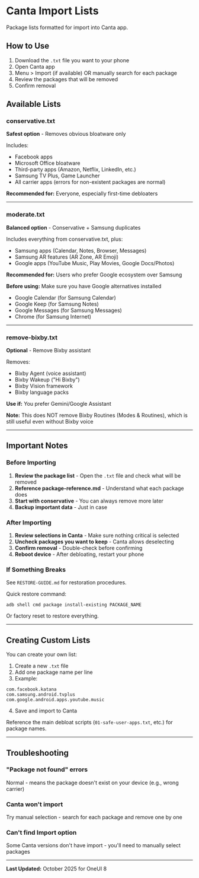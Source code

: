 # Canta Import Lists

Package lists formatted for import into Canta app.

## How to Use

1. Download the `.txt` file you want to your phone
2. Open Canta app
3. Menu > Import (if available) OR manually search for each package
4. Review the packages that will be removed
5. Confirm removal

## Available Lists

### conservative.txt
**Safest option** - Removes obvious bloatware only

Includes:
- Facebook apps
- Microsoft Office bloatware
- Third-party apps (Amazon, Netflix, LinkedIn, etc.)
- Samsung TV Plus, Game Launcher
- All carrier apps (errors for non-existent packages are normal)

**Recommended for:** Everyone, especially first-time debloaters

---

### moderate.txt
**Balanced option** - Conservative + Samsung duplicates

Includes everything from conservative.txt, plus:
- Samsung apps (Calendar, Notes, Browser, Messages)
- Samsung AR features (AR Zone, AR Emoji)
- Google apps (YouTube Music, Play Movies, Google Docs/Photos)

**Recommended for:** Users who prefer Google ecosystem over Samsung

**Before using:** Make sure you have Google alternatives installed
- Google Calendar (for Samsung Calendar)
- Google Keep (for Samsung Notes)
- Google Messages (for Samsung Messages)
- Chrome (for Samsung Internet)

---

### remove-bixby.txt
**Optional** - Remove Bixby assistant

Removes:
- Bixby Agent (voice assistant)
- Bixby Wakeup ("Hi Bixby")
- Bixby Vision framework
- Bixby language packs

**Use if:** You prefer Gemini/Google Assistant

**Note:** This does NOT remove Bixby Routines (Modes & Routines), which is still useful even without Bixby voice

---

## Important Notes

### Before Importing

1. **Review the package list** - Open the `.txt` file and check what will be removed
2. **Reference package-reference.md** - Understand what each package does
3. **Start with conservative** - You can always remove more later
4. **Backup important data** - Just in case

### After Importing

1. **Review selections in Canta** - Make sure nothing critical is selected
2. **Uncheck packages you want to keep** - Canta allows deselecting
3. **Confirm removal** - Double-check before confirming
4. **Reboot device** - After debloating, restart your phone

### If Something Breaks

See `RESTORE-GUIDE.md` for restoration procedures.

Quick restore command:
```
adb shell cmd package install-existing PACKAGE_NAME
```

Or factory reset to restore everything.

---

## Creating Custom Lists

You can create your own list:

1. Create a new `.txt` file
2. Add one package name per line
3. Example:
```
com.facebook.katana
com.samsung.android.tvplus
com.google.android.apps.youtube.music
```
4. Save and import to Canta

Reference the main debloat scripts (`01-safe-user-apps.txt`, etc.) for package names.

---

## Troubleshooting

### "Package not found" errors
Normal - means the package doesn't exist on your device (e.g., wrong carrier)

### Canta won't import
Try manual selection - search for each package and remove one by one

### Can't find Import option
Some Canta versions don't have import - you'll need to manually select packages

---

**Last Updated:** October 2025 for OneUI 8
